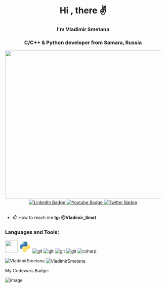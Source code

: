 <h1 align="center">Hi , there ✌️</h1>
<h3 align="center">I'm Vladimir Smetana </h3>
<h3 align="center">C/C++ & Python developer from Samara, Russia</h3>

<div align="center">
  <img src="https://media.giphy.com/media/dWesBcTLavkZuG35MI/giphy.gif" width="700" height="480"/>
</div>

<div align="center">  
  <a href="your-linkedin-URL">
    <img src="https://img.shields.io/badge/LinkedIn-blue?style=for-the-badge&logo=linkedin&logoColor=white" alt="LinkedIn Badge"/>
  </a>
  <a href="your-youtube-URL">
    <img src="https://img.shields.io/badge/YouTube-red?style=for-the-badge&logo=youtube&logoColor=white" alt="Youtube Badge"/>
  </a>
  <a href="your-twitter-URL">
    <img src="https://img.shields.io/badge/Twitter-blue?style=for-the-badge&logo=twitter&logoColor=white" alt="Twitter Badge"/>
  </a>
</div>
<img src="https://komarev.com/ghpvc/?username=your-github-username&style=flat-square&color=blue" alt=""/>

- 📫 How to reach me **tg: @Vladimir_Smet**
<h3 align="left">Languages and Tools:</h3>


<p align="left"> 
<img src="https://avatars.mds.yandex.net/i?id=702b5dadfb41c404ffa1d9ba59a4bdb21fb73a1f-12168744-images-thumbs&n=13" width="40" height="40"/>
<img src="https://raw.githubusercontent.com/devicons/devicon/master/icons/python/python-original.svg" alt="python" width="40" height="40"/>
<img src="https://bcassetcdn.com/public/blog/wp-content/uploads/2019/11/02142643/Linux.jpg" alt="git" width="40" height="40"/>  
<img src="https://www.cumhuriyetteknokent.com/egitim/images/icon/arduino.jpg" alt="git" width="40" height="40"/> 
<img src="https://cdn.specialist.ru/Content/Image/Course/qt1.jpg" alt="git" width="40" height="40"/> 
<img src="https://www.vectorlogo.zone/logos/git-scm/git-scm-icon.svg" alt="git" width="40" height="40"/>
<img src="https://cdn2.iconfinder.com/data/icons/designer-skills/128/code-programming-javascript-software-develop-command-language-1024.png" alt="csharp" width="40" height="40"/>





<p><img align="left" src="https://github-readme-stats.vercel.app/api/top-langs?username=VladimirSmetana&show_icons=true&locale=en&layout=compact" alt="VladimirSmetana" /></p>

<p>&nbsp;<img align="center" src="https://github-readme-stats.vercel.app/api?username=VladimirSmetana&show_icons=true&locale=en" alt="VladimirSmetana" /></p>


My Codewars Badge:

![image](https://www.codewars.com/users/VladimirSmetana/badges/small?theme=light)
